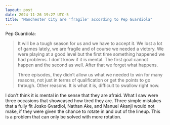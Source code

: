 ```yaml
---
layout: post
date: 2024-11-26 19:27 UTC-5
title: "Manchester City are 'fragile' according to Pep Guardiola"
---
```


Pep Guardiola:

> It will be a tough season for us and we have to accept it. We lost a lot of games lately, we are fragile and of course we needed a ­victory. We were playing at a good level but the first time something ­happened we had problems. I don’t know if it is mental. The first goal ­cannot happen and the second as well. After that we forget what happens.
> 
> Three episodes, they didn’t allow us what we needed to win for many reasons, not just in terms of qualification or get the points to go through. Other reasons. It is what it is, difficult to swallow right now.

I don't think it is mental in the sense that they are afraid. What I saw were three occasions that showcased how tired they are. Three simple mistakes that a fully fit Josko Gvardiol, Nathan Ake, and Manuel Akanji would not make, if they were given the chance to rotate in and out of the lineup. This is a problem that can only be solved with more rotation.

